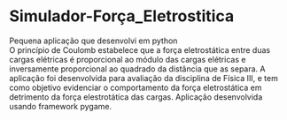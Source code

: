 # Simulador-Força_Eletrostitica
Pequena aplicação que desenvolvi em python\
O princípio de Coulomb estabelece que a força eletrostática entre duas cargas elétricas é proporcional ao módulo das cargas elétricas e inversamente proporcional ao quadrado da distância que as separa.
A aplicação foi desenvolvida para avaliação da disciplina de Física III, e tem como objetivo evidenciar o comportamento da força eletrostática em detrimento da força elestrotática das cargas.
Aplicação desenvolvida usando framework pygame.

